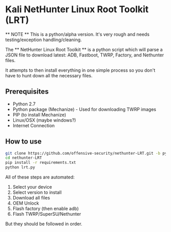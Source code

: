 # Kali NetHunter Linux Root Toolkit (LRT)

** NOTE ** This is a python/alpha version.  It's very rough and needs testing/exception handling/cleaning.

The ** NetHunter Linux Root Toolkit ** is a python script which will parse a JSON file to download latest: ADB, Fastboot, TWRP, Factory, and Nethunter files. 

It attempts to then install everything in one simple process so you don't have to hunt down all the necessary files.

## Prerequisites

- Python 2.7
- Python package (Mechanize) - Used for downloading TWRP images
- PIP (to install Mechanize)
- Linux/OSX (maybe windows?)
- Internet Connection

## How to use

```bash
git clone https://github.com/offensive-security/nethunter-LRT.git -b python-installer
cd nethunter-LRT
pip install -r requirements.txt
python lrt.py
```

All of these steps are automated:

1. Select your device
2. Select version to install
3. Download all files
4. OEM Unlock
5. Flash factory (then enable adb)
6. Flash TWRP/SuperSU/Nethunter

But they should be followed in order.
